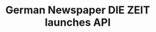 ---
layout: post
title: "German Newspaper DIE ZEIT launches API"
external-url: http://blog.programmableweb.com/2012/11/30/german-newspaper-die-zeit-launches-api/
categories: [writing]
---